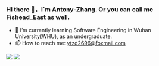 ### Hi there 👋，I`m Antony-Zhang. Or you can call me Fishead_East as well.


- 🌱 I’m currently learning Software Engineering in Wuhan University(WHU), as an undergraduate.
- 📫 How to reach me: ytzd2696@foxmail.com


![](https://github-readme-stats.vercel.app/api?username=Antony-Zhang)
![](https://github-readme-stats.vercel.app/api/top-langs/?username=Antony-Zhang&hide_langs_below=1&theme=default&line_height=27&layout=compact)

<!--
**Antony-Zhang/Antony-Zhang** is a ✨ _special_ ✨ repository because its `README.md` (this file) appears on your GitHub profile.

Here are some ideas to get you started:

- 🔭 I’m currently working on ...
- 🌱 I’m currently learning ...
- 👯 I’m looking to collaborate on ...
- 🤔 I’m looking for help with ...
- 💬 Ask me about ...
- 📫 How to reach me: ...
- 😄 Pronouns: ...
- ⚡ Fun fact: ...
-->
